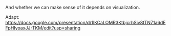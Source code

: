 And whether we can make sense of it depends on visualization.

Adapt: https://docs.google.com/presentation/d/1lKCaLOMR3KtbjcrhSiv8tTN71a6dEFpHIyoaxJJ-TKM/edit?usp=sharing